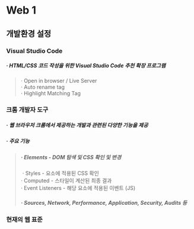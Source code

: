 # Web 1

## 개발환경 설정

### Visual Studio Code

##### · HTML/CSS 코드 작성을 위한 Visual Studio Code 추천 확장 프로그램

> · Open in browser  /  Live Server  
> · Auto rename tag  
> · Highlight Matching Tag

###  크롬 개발자 도구

##### · 웹 브라우저 크롬에서 제공하는 개발과 관련된 다양한 기능을 제공

##### · 주요 기능

> ##### · Elements - DOM 탐색 및 CSS 확인 및 변경
>
> ​	· Styles - 요소에 적용된 CSS 확인  
> ​	· Computed - 스타일이 계산된 최종 결과  
> ​	· Event Listeners - 해당 요소에 적용된 이벤트 (JS)
>
> ##### · Sources, Network, Performance, Application, Security, Audits 등

### 현재의 웹 표준

